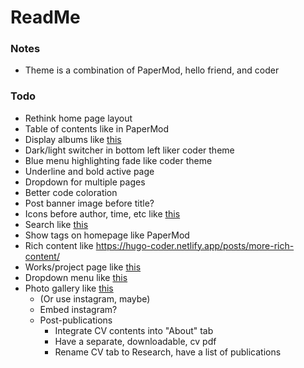 # ReadMe

### Notes
 - Theme is a combination of PaperMod, hello friend, and coder

### Todo
 - Rethink home page layout
 - Table of contents like in PaperMod
 - Display albums like [this](https://www.julianpollack.com/music)
 - Dark/light switcher in bottom left liker coder theme
 - Blue menu highlighting fade like coder theme
 - Underline and bold active page
 - Dropdown for multiple pages
 - Better code coloration
 - Post banner image before title?
 - Icons before author, time, etc like [this](https://hugoplate.netlify.app/blog/post-1/)
 - Search like [this](https://hugoplate.netlify.app/elements/)
 - Show tags on homepage like PaperMod
 - Rich content like https://hugo-coder.netlify.app/posts/more-rich-content/
 - Works/project page like [this](https://filipkrw.github.io/gatsby-theme-hello-friend-ng/works)
 - Dropdown menu like [this](https://www.safe.ai/compute-cluster)
 - Photo gallery like [this](https://themes.gohugo.io/themes/gallerydeluxe/)
   - (Or use instagram, maybe)
   - Embed instagram?
   - Post-publications
     - Integrate CV contents into "About" tab
     - Have a separate, downloadable, cv pdf
     - Rename CV tab to Research, have a list of publications
